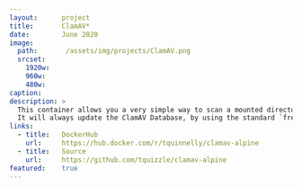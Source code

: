 ```yaml
---
layout:      project
title:       ClamAV*
date:        June 2020
image:
  path:       /assets/img/projects/ClamAV.png
  srcset:
    1920w:   
    960w:    
    480w:    
caption:     
description: >
  This container allows you a very simple way to scan a mounted directory using `clamscan`.
  It will always update the ClamAV Database, by using the standard `freshclam` before running `clamscan`. If the local ClamAV Database is up-to-date, it will check and continue.
links:
  - title:   DockerHub
    url:     https://hub.docker.com/r/tquinnelly/clamav-alpine
  - title:   Source
    url:     https://github.com/tquizzle/clamav-alpine
featured:    true
---
```


